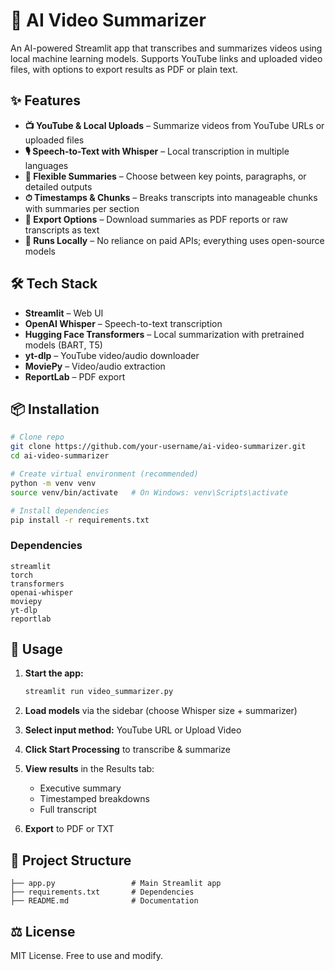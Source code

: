 # 🎥 AI Video Summarizer

An AI-powered Streamlit app that transcribes and summarizes videos using local machine learning models. Supports YouTube links and uploaded video files, with options to export results as PDF or plain text.

## ✨ Features

- **📺 YouTube & Local Uploads** – Summarize videos from YouTube URLs or uploaded files
- **🎙 Speech-to-Text with Whisper** – Local transcription in multiple languages
- **📝 Flexible Summaries** – Choose between key points, paragraphs, or detailed outputs
- **⏱ Timestamps & Chunks** – Breaks transcripts into manageable chunks with summaries per section
- **📄 Export Options** – Download summaries as PDF reports or raw transcripts as text
- **🚀 Runs Locally** – No reliance on paid APIs; everything uses open-source models

## 🛠 Tech Stack

- **Streamlit** – Web UI
- **OpenAI Whisper** – Speech-to-text transcription
- **Hugging Face Transformers** – Local summarization with pretrained models (BART, T5)
- **yt-dlp** – YouTube video/audio downloader
- **MoviePy** – Video/audio extraction
- **ReportLab** – PDF export

## 📦 Installation

```bash
# Clone repo
git clone https://github.com/your-username/ai-video-summarizer.git
cd ai-video-summarizer

# Create virtual environment (recommended)
python -m venv venv
source venv/bin/activate   # On Windows: venv\Scripts\activate

# Install dependencies
pip install -r requirements.txt
```

### Dependencies
```
streamlit
torch
transformers
openai-whisper
moviepy
yt-dlp
reportlab
```

## 🚀 Usage

1. **Start the app:**
   ```cmd
   streamlit run video_summarizer.py
   ```

2. **Load models** via the sidebar (choose Whisper size + summarizer)

3. **Select input method:** YouTube URL or Upload Video

4. **Click Start Processing** to transcribe & summarize

5. **View results** in the Results tab:
   - Executive summary
   - Timestamped breakdowns
   - Full transcript

6. **Export** to PDF or TXT

## 📂 Project Structure

```
├── app.py                 # Main Streamlit app
├── requirements.txt       # Dependencies
├── README.md              # Documentation
```

## ⚖️ License

MIT License. Free to use and modify.